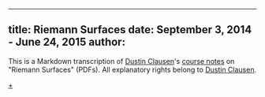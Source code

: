
---
title: Riemann Surfaces
date: September 3, 2014 - June 24, 2015
author: [](../person/dustin-clausen)
---

[dustin]: ../person/dustin-clausen

This is a Markdown transcription of [Dustin Clausen][dustin]'s [course notes](https://www.ihes.fr/~dustin/#pagenotes) on "Riemann Surfaces" (PDFs). All explanatory rights belong to [Dustin Clausen][dustin].

[+](./lecture-1.md#:embed)
